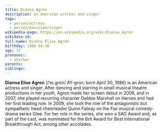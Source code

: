 ```yaml
---
title: Dianna Agron
description: an American actress and singer
tags:
  - person/actress
  - person/musician/singer
wikipedia-page: https://en.wikipedia.org/wiki/Dianna_Agron
wikidata-id: 
full-name: Dianna Elise Agron
birthday: 1986-04-30
age: 37
pronouns:
  - she/her
parents: 
siblings:
---
```

**Dianna Elise Agron** (/ˈeɪ.ɡrɒn/ AY-gron; born April 30, 1986) is an American actress and singer. After dancing and starring in small musical theatre productions in her youth, Agron made her screen debut in 2006, and in 2007, she played recurring character Debbie Marshall on Heroes and had her first leading role. In 2009, she took the role of the antagonistic but sympathetic head cheerleader Quinn Fabray on the Fox musical comedy-drama series Glee. For her role in the series, she won a SAG Award and, as part of the cast, was nominated for the Brit Award for Best International Breakthrough Act, among other accolades.

